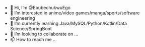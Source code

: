 - 👋 Hi, I’m @EbubechukwuEgo
- 👀 I’m interested in anime/video games/manga/sports/software engineering
- 🌱 I’m currently learning Java/MySQL/Python/Kotlin/Data Science/SpringBoot
- 💞️ I’m looking to collaborate on ...
- 📫 How to reach me ...

<!---
EbubechukwuEgo/EbubechukwuEgo is a ✨ special ✨ repository because its `README.md` (this file) appears on your GitHub profile.
You can click the Preview link to take a look at your changes.
--->
